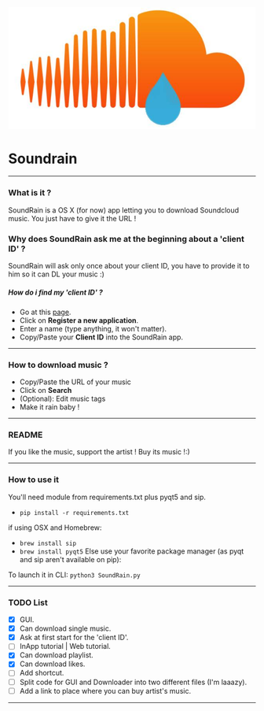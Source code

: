 ![SoundRain Logo](resources/soundrainlogo.jpg)


# Soundrain
---

### What is it ?

SoundRain is a OS X (for now) app letting you to download Soundcloud music.
You just have to give it the URL !

### Why does SoundRain ask me at the beginning about a 'client ID' ?

SoundRain will ask only once about your client ID, you have to provide it to him
so it can DL your music :)

##### How do i find my 'client ID' ?

* Go at this [page](http://soundcloud.com/you/apps).
* Click on **Register a new application**.
* Enter a name (type anything, it won't matter).
* Copy/Paste your **Client ID** into the SoundRain app.

---

### How to download music ?

* Copy/Paste the URL of your music
* Click on **Search**
* (Optional): Edit music tags
* Make it rain baby !

---

### README

If you like the music, support the artist ! Buy its music !:)

---

### How to use it

You'll need module from requirements.txt plus pyqt5 and sip.
* `pip install -r requirements.txt`

if using OSX and Homebrew:
* `brew install sip`
* `brew install pyqt5`
Else use your favorite package manager (as pyqt and sip aren't available on pip):

To launch it in CLI:
`python3 SoundRain.py`

---

### TODO List

- [X] GUI.
- [X] Can download single music.
- [X] Ask at first start for the 'client ID'.
- [ ] InApp tutorial | Web tutorial.
- [X] Can download playlist.
- [X] Can download likes.
- [ ] Add shortcut.
- [ ] Split code for GUI and Downloader into two different files (I'm laaazy).
- [ ] Add a link to place where you can buy artist's music.

---

